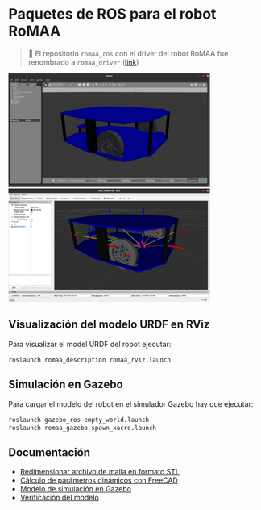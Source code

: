 # Paquetes de ROS para el robot RoMAA

> :memo: El repositorio `romaa_ros` con el driver del robot RoMAA fue renombrado a `romaa_driver` ([link](https://github.com/ciiiutnfrc/romaa_driver))

<p float="center">
  <img src="doc/RoMAAGazebo.png" title="Simulación en Gazebo"  width="400" />
  <img src="doc/RoMAARViz.png"   title="Visualización en RViz" width="400" />
</p>



## Visualización del modelo URDF en RViz

Para visualizar el model URDF del robot ejecutar:
```
roslaunch romaa_description romaa_rviz.launch
```

## Simulación en Gazebo

Para cargar el modelo del robot en el simulador Gazebo hay que ejecutar:
```
roslaunch gazebo_ros empty_world.launch
roslaunch romaa_gazebo spawn_xacro.launch
```

## Documentación

  * [Redimensionar archivo de malla en formato STL](doc/ResizeSTL.md)
  * [Cálculo de parámetros dinámicos con FreeCAD](doc/FreeCADFCInfo.md)
  * [Modelo de simulación en Gazebo](doc/GazeboModel.md)
  * [Verificación del modelo](doc/CheckModel.md)

